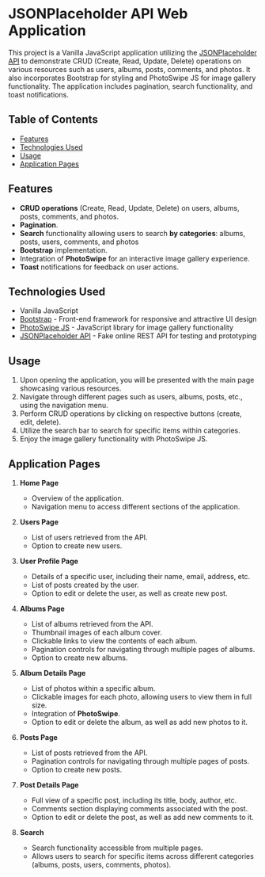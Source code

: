 # JSONPlaceholder API Web Application

This project is a Vanilla JavaScript application utilizing the [JSONPlaceholder API](https://jsonplaceholder.typicode.com) to demonstrate CRUD (Create, Read, Update, Delete) operations on various resources such as users, albums, posts, comments, and photos. It also incorporates Bootstrap for styling and PhotoSwipe JS for image gallery functionality. The application includes pagination, search functionality, and toast notifications.

## Table of Contents

- [Features](#features)
- [Technologies Used](#technologies-used)
- [Usage](#usage)
- [Application Pages](#application-pages)

## Features

- **CRUD operations** (Create, Read, Update, Delete) on users, albums, posts, comments, and photos.
- **Pagination**.
- **Search** functionality allowing users to search **by categories**: albums, posts, users, comments, and photos
- **Bootstrap** implementation.
- Integration of **PhotoSwipe** for an interactive image gallery experience.
- **Toast** notifications for feedback on user actions.

## Technologies Used

- Vanilla JavaScript
- [Bootstrap](https://getbootstrap.com/) - Front-end framework for responsive and attractive UI design
- [PhotoSwipe JS](https://photoswipe.com/) - JavaScript library for image gallery functionality
- [JSONPlaceholder API](https://jsonplaceholder.typicode.com) - Fake online REST API for testing and prototyping

## Usage

1. Upon opening the application, you will be presented with the main page showcasing various resources.
2. Navigate through different pages such as users, albums, posts, etc., using the navigation menu.
3. Perform CRUD operations by clicking on respective buttons (create, edit, delete).
4. Utilize the search bar to search for specific items within categories.
5. Enjoy the image gallery functionality with PhotoSwipe JS.

## Application Pages

1. **Home Page**
   - Overview of the application.
   - Navigation menu to access different sections of the application.

2. **Users Page**
   - List of users retrieved from the API.
   - Option to create new users.

3. **User Profile Page**
   - Details of a specific user, including their name, email, address, etc.
   - List of posts created by the user.
   - Option to edit or delete the user, as well as create new post.

4. **Albums Page**
   - List of albums retrieved from the API.
   - Thumbnail images of each album cover.
   - Clickable links to view the contents of each album.
   - Pagination controls for navigating through multiple pages of albums.
   - Option to create new albums.

5. **Album Details Page**
   - List of photos within a specific album.
   - Clickable images for each photo, allowing users to view them in full size.
   - Integration of **PhotoSwipe**.
   - Option to edit or delete the album, as well as add new photos to it.

6. **Posts Page**
   - List of posts retrieved from the API.
   - Pagination controls for navigating through multiple pages of posts.
   - Option to create new posts.

7. **Post Details Page**
   - Full view of a specific post, including its title, body, author, etc.
   - Comments section displaying comments associated with the post.
   - Option to edit or delete the post, as well as add new comments to it.

8. **Search**
   - Search functionality accessible from multiple pages.
   - Allows users to search for specific items across different categories (albums, posts, users, comments, photos).